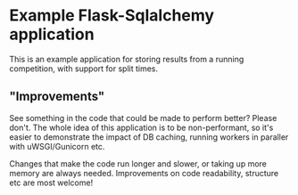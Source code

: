 # Example Flask-Sqlalchemy application

This is an example application for storing results from a running competition, with support for split times.

## "Improvements"

See something in the code that could be made to perform better? Please don't. The whole idea of this application is to be non-performant, so it's easier to demonstrate the impact of DB caching, running workers in paraller with uWSGI/Gunicorn etc.

Changes that make the code run longer and slower, or taking up more memory are always needed. Improvements on code readability, structure etc are most welcome!
